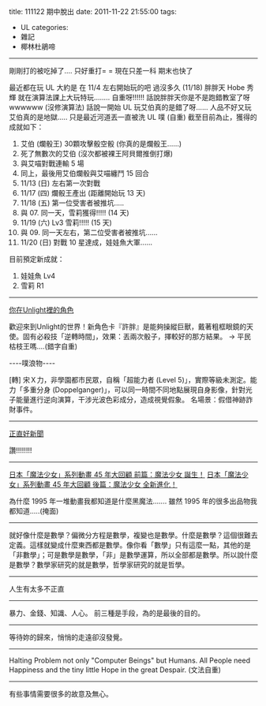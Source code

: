 title: 111122 期中脫出
date: 2011-11-22 21:55:00
tags:
- UL
categories:
- 雜記
- 椰林杜鵑啼
---

剛剛打的被吃掉了....
只好重打= =
現在只差一科
期末也快了

<!-- more -->

最近都在玩 UL
大約是 在 11/4 左右開始玩的吧
過沒多久 (11/18)
胖胖天 Hobe 秀輝
就在演算法課上大玩特玩........
自重呀!!!!!!
話說胖胖天你是不是跑錯教室了呀wwwwww
(沒修演算法)
話說一開始 UL 玩艾伯真的是錯了呀......
人品不好又玩艾伯真的是地獄.....
只是最近河道丟一直被洗 UL 噗 (自重)
截至目前為止，獲得的成就如下：

1. 艾伯 (爛骰王) 30顆攻擊骰空骰 (你真的是爛骰王......)
2. 死了無數次的艾伯 (沒次都被裸王阿貝爾推倒打爆)
3. 與艾喵對戰連輸 5 場
4. 同上，最後用艾伯爛骰與艾喵纏鬥 15 回合
5. 11/13 (日) 左右第一次對戰
6. 11/17 (四) 爛骰王產出 (距離開始玩 13 天)
7. 11/18 (五) 第一位受害者被推坑.....
8. 與 07. 同一天，雪莉獲得!!!!! (14 天)
9. 11/19 (六) Lv3 雪莉!!!!! (15 天)
10. 與 09. 同一天左右，第二位受害者被推坑......
11. 11/20 (日) 對戰 10 星達成，娃娃魚大軍......

目前預定新成就：

1. 娃娃魚 Lv4
2. 雪莉 R1

----

[你在Unlight裡的角色](http://buzzpark.cc/fortune/show/2FV)

歡迎來到Unlight的世界！新角色卡『許胖』是能夠操縱巨獸，戴著粗框眼鏡的天使。固有必殺技「逆轉時間」，效果：丟兩次骰子，擇較好的那方結果。 -> 平民枯枝王嗎....(錯字自重)

----噗浪物----

[轉] 宋Ｘ力，非學園都市民眾，自稱「超能力者 (Level 5)」，實際等級未測定。能力「多重分身 (Doppelganger)」，可以同一時間不同地點展現自身影像，針對光子能量進行逆向演算，干涉光波色彩成分，造成視覺假象。
名場景：假借神跡詐財事件。

----

[正直好新聞](http://newsrumble.tw/)

讚!!!!!!!!

----

[日本「魔法少女」系列動畫 45 年大回顧 前篇：魔法少女 誕生！](http://gnn.gamer.com.tw/1/59191.html)
[日本「魔法少女」系列動畫 45 年大回顧 後篇：魔法少女 全新進化！](http://gnn.gamer.com.tw/7/59617.html)

為什麼 1995 年一堆動畫我都知道是什麼黑魔法.......
雖然 1995 年的很多出品物我都知道.....(掩面)

----

就好像什麼是數學？偏微分方程是數學，複變也是數學。什麼是數學？這個很難去定義。這樣就變成什麼東西都是數學。像你看「數學」只有這麼一點，其他的是「非數學」；可是數學是數學，「非」是數學運算，所以全部都是數學。所以說什麼是數學？數學家研究的就是數學，哲學家研究的就是哲學。

----

人生有太多不正直

----

暴力、金錢、知識、人心。
前三種是手段，為的是最後的目的。

----

等待妳的歸來，悄悄的走遠卻沒發覺。

----

Halting Problem not only "Computer Beings" but Humans.
All People need Happiness and the tiny little Hope in the great Despair.
(文法自重)

----

有些事情需要很多的故意及無心。
